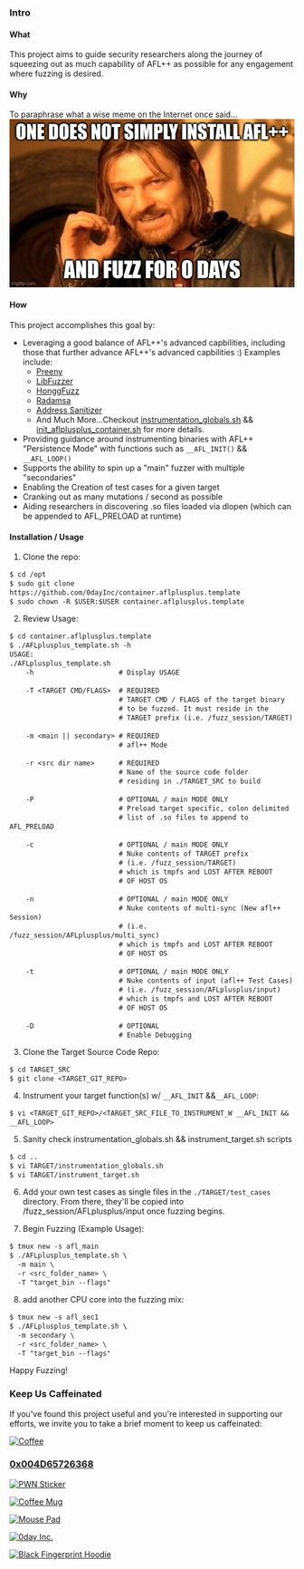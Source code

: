 ### **Intro** ###
#### **What** ####
This project aims to guide security researchers along the journey of squeezing out as much capability of AFL++ as possible for any engagement where fuzzing is desired.

#### **Why** ####
To paraphrase what a wise meme on the Internet once said...<br/>
![WiseMeme](https://raw.githubusercontent.com/0dayInc/container.aflplusplus.template/master/documentation/one_does_not_simply_install_afl%2B%2B.jpeg)

#### **How** ####
This project accomplishes this goal by:
- Leveraging a good balance of AFL++'s advanced capbilities, including those that further advance AFL++'s advanced capbilities :) Examples include:
    - [Preeny](https://github.com/zardus/preeny)
    - [LibFuzzer](https://llvm.org/docs/LibFuzzer.html)
    - [HonggFuzz](https://github.com/google/honggfuzz)
    - [Radamsa](https://gitlab.com/akihe/radamsa)
    - [Address Sanitizer](https://github.com/google/sanitizers/wiki/AddressSanitizer)
    - And Much More...Checkout [instrumentation_globals.sh](https://github.com/0dayInc/container.aflplusplus.template/blob/master/TARGET/instrumentation_globals.sh) && [init_aflplusplus_container.sh](https://github.com/0dayInc/container.aflplusplus.template/blob/master/TARGET/init_aflplusplus_container.sh) for more details.
- Providing guidance around instrumenting binaries with AFL++ "Persistence Mode" with functions such as `__AFL_INIT()` && `__AFL_LOOP()`
- Supports the ability to spin up a "main" fuzzer with multiple "secondaries"
- Enabling the Creation of test cases for a given target
- Cranking out as many mutations / second as possible
- Aiding researchers in discovering .so files loaded via dlopen (which can be appended to AFL_PRELOAD at runtime)

#### **Installation / Usage** ####
1. Clone the repo:
```
$ cd /opt
$ sudo git clone https://github.com/0dayInc/container.aflplusplus.template
$ sudo chown -R $USER:$USER container.aflplusplus.template
```

2. Review Usage:
```
$ cd container.aflplusplus.template
$ ./AFLplusplus_template.sh -h
USAGE:
./AFLplusplus_template.sh
    -h                     # Display USAGE

    -T <TARGET CMD/FLAGS>  # REQUIRED
                           # TARGET CMD / FLAGS of the target binary
                           # to be fuzzed. It must reside in the
                           # TARGET prefix (i.e. /fuzz_session/TARGET)

    -m <main || secondary> # REQUIRED
                           # afl++ Mode 

    -r <src dir name>      # REQUIRED
                           # Name of the source code folder
                           # residing in ./TARGET_SRC to build

    -P                     # OPTIONAL / main MODE ONLY
                           # Preload target specific, colon delimited
                           # list of .so files to append to AFL_PRELOAD

    -c                     # OPTIONAL / main MODE ONLY
                           # Nuke contents of TARGET prefix
                           # (i.e. /fuzz_session/TARGET)
                           # which is tmpfs and LOST AFTER REBOOT
                           # OF HOST OS

    -n                     # OPTIONAL / main MODE ONLY
                           # Nuke contents of multi-sync (New afl++ Session)
                           # (i.e. /fuzz_session/AFLplusplus/multi_sync)
                           # which is tmpfs and LOST AFTER REBOOT
                           # OF HOST OS

    -t                     # OPTIONAL / main MODE ONLY
                           # Nuke contents of input (afl++ Test Cases)
                           # (i.e. /fuzz_session/AFLplusplus/input)
                           # which is tmpfs and LOST AFTER REBOOT
                           # OF HOST OS

    -D                     # OPTIONAL
                           # Enable Debugging

```

3. Clone the Target Source Code Repo:
```
$ cd TARGET_SRC
$ git clone <TARGET_GIT_REPO>
```

4. Instrument your target function(s) w/ `__AFL_INIT` &&`__AFL_LOOP`:
```
$ vi <TARGET_GIT_REPO>/<TARGET_SRC_FILE_TO_INSTRUMENT_W __AFL_INIT && __AFL_LOOP>
```

5. Sanity check instrumentation_globals.sh && instrument_target.sh scripts
```
$ cd ..
$ vi TARGET/instrumentation_globals.sh
$ vi TARGET/instrument_target.sh
```

6. Add your own test cases as single files in the `./TARGET/test_cases` directory.  From there, they'll be copied into /fuzz_session/AFLplusplus/input once fuzzing begins.

7. Begin Fuzzing (Example Usage):
```
$ tmux new -s afl_main
$ ./AFLplusplus_template.sh \
  -m main \
  -r <src_folder_name> \
  -T "target_bin --flags"
```

8. add another CPU core into the fuzzing mix:
```
$ tmux new -s afl_sec1
$ ./AFLplusplus_template.sh \
  -m secondary \
  -r <src_folder_name> \
  -T "target_bin --flags"
```


Happy Fuzzing!

### **Keep Us Caffeinated** ###
If you've found this project useful and you're interested in supporting our efforts, we invite you to take a brief moment to keep us caffeinated:

[![Coffee](https://www.buymeacoffee.com/assets/img/custom_images/orange_img.png)](https://buymeacoff.ee/0dayinc)


### [**0x004D65726368**](https://0day.myspreadshop.com/) ###

[![PWN Sticker](https://image.spreadshirtmedia.com/image-server/v1/products/T1459A839PA3861PT28D1044068794FS8193/views/1,width=300,height=300,appearanceId=839,backgroundColor=000000/ultimate-hacker-t-shirt-to-convey-to-the-public-a-hackers-favorite-past-time.jpg)](https://0day.myspreadshop.com/stickers)

[![Coffee Mug](https://image.spreadshirtmedia.com/image-server/v1/products/T1313A1PA3933PT10X2Y25D1020472680FS6327/views/3,width=300,height=300,appearanceId=1,backgroundColor=000000/https0dayinccom.jpg)](https://0day.myspreadshop.com/accessories+mugs+%26+drinkware)

[![Mouse Pad](https://image.spreadshirtmedia.com/image-server/v1/products/T993A1PA2168PT10X162Y26D1044068794S100/views/1,width=300,height=300,appearanceId=1,backgroundColor=000000/ultimate-hacker-t-shirt-to-convey-to-the-public-a-hackers-favorite-past-time.jpg)](https://0day.myspreadshop.com/accessories)

[![0day Inc.](https://image.spreadshirtmedia.com/image-server/v1/products/T951A550PA3076PT17X0Y73D1020472680FS8515/views/1,width=300,height=300,appearanceId=70,backgroundColor=000000/https0dayinccom.jpg)](https://shop.spreadshirt.com/0day/0dayinc-A5c3e498cf937643162a01b5f?productType=951&appearance=70)

[![Black Fingerprint Hoodie](https://image.spreadshirtmedia.com/image-server/v1/products/T111A2PA3208PT17X169Y51D1020472728FS6268/views/1,width=300,height=300,appearanceId=2/https0dayinccom.jpg)](https://shop.spreadshirt.com/0day/blackfingerprint-A5c3e49db1cbf3a0b9596b4d0?productType=111&appearance=2)
